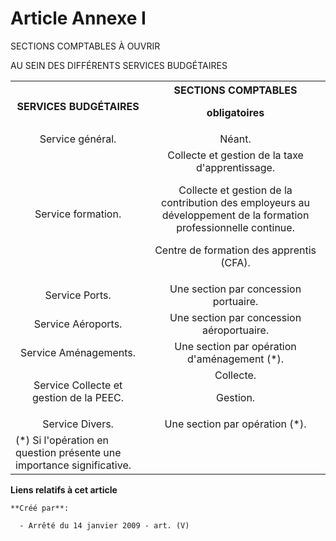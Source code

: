 # Article Annexe I

SECTIONS COMPTABLES À OUVRIR

AU SEIN DES DIFFÉRENTS SERVICES BUDGÉTAIRES

<table>
    <tbody>
      <tr>
        <th> 										SERVICES BUDGÉTAIRES

</th>
        <th> 										SECTIONS COMPTABLES

obligatoires

</th>
      </tr>
      <tr>
        <td align="center"> 										Service général.

</td>
        <td align="center"> 										Néant.

</td>
      </tr>
      <tr>
        <td align="center"> 										Service formation.

</td>
        <td align="center"> 										Collecte et gestion de la taxe d'apprentissage.

Collecte et gestion de la contribution des employeurs au développement de la formation professionnelle continue.

Centre de formation des apprentis (CFA).

</td>
      </tr>
      <tr>
        <td align="center"> 										Service Ports.

</td>
        <td align="center"> 										Une section par concession portuaire.

</td>
      </tr>
      <tr>
        <td align="center"> 										Service Aéroports.

</td>
        <td align="center"> 										Une section par concession aéroportuaire.

</td>
      </tr>
      <tr>
        <td align="center"> 										Service Aménagements.

</td>
        <td align="center"> 										Une section par opération d'aménagement (*).

</td>
      </tr>
      <tr>
        <td align="center"> 										Service Collecte et gestion de la PEEC.

</td>
        <td align="center"> 										Collecte.

Gestion.

</td>
      </tr>
      <tr>
        <td align="center"> 										Service Divers.

</td>
        <td align="center"> 										Une section par opération (*). 

</td>
      </tr>
      <tr>
        <td> 										 (*) Si l'opération en question présente une importance significative.

</td>
      </tr>
    </tbody>
  </table>

**Liens relatifs à cet article**

	**Créé par**:

	  - Arrêté du 14 janvier 2009 - art. (V)
